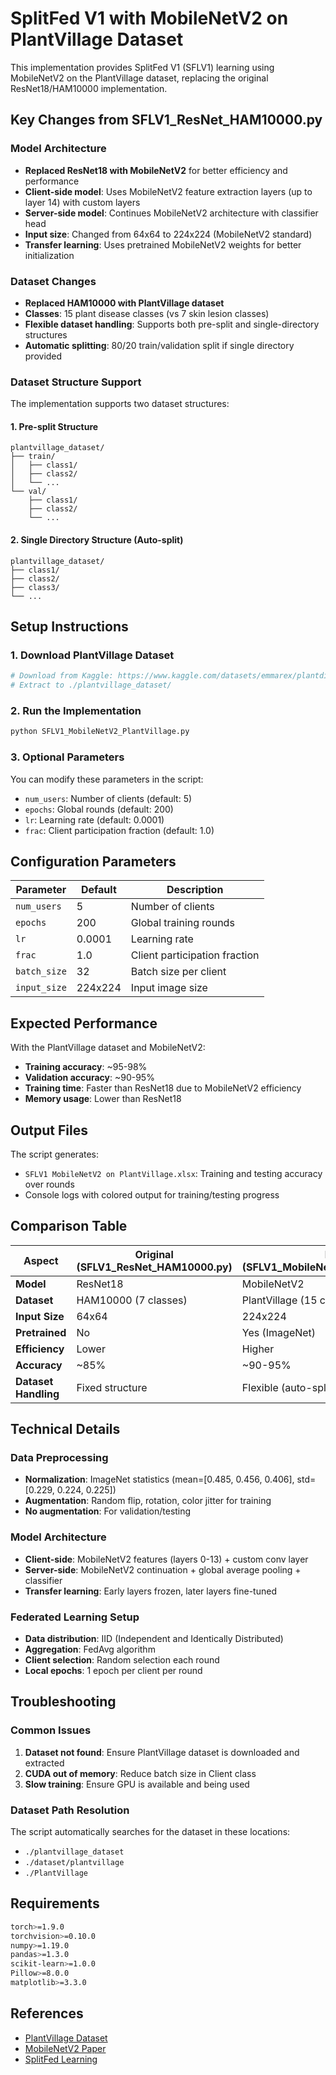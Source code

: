 # SplitFed V1 with MobileNetV2 on PlantVillage Dataset

This implementation provides SplitFed V1 (SFLV1) learning using MobileNetV2 on the PlantVillage dataset, replacing the original ResNet18/HAM10000 implementation.

## Key Changes from SFLV1_ResNet_HAM10000.py

### Model Architecture
- **Replaced ResNet18 with MobileNetV2** for better efficiency and performance
- **Client-side model**: Uses MobileNetV2 feature extraction layers (up to layer 14) with custom layers
- **Server-side model**: Continues MobileNetV2 architecture with classifier head
- **Input size**: Changed from 64x64 to 224x224 (MobileNetV2 standard)
- **Transfer learning**: Uses pretrained MobileNetV2 weights for better initialization

### Dataset Changes
- **Replaced HAM10000 with PlantVillage dataset**
- **Classes**: 15 plant disease classes (vs 7 skin lesion classes)
- **Flexible dataset handling**: Supports both pre-split and single-directory structures
- **Automatic splitting**: 80/20 train/validation split if single directory provided

### Dataset Structure Support
The implementation supports two dataset structures:

#### 1. Pre-split Structure
```
plantvillage_dataset/
├── train/
│   ├── class1/
│   ├── class2/
│   └── ...
└── val/
    ├── class1/
    ├── class2/
    └── ...
```

#### 2. Single Directory Structure (Auto-split)
```
plantvillage_dataset/
├── class1/
├── class2/
├── class3/
└── ...
```

## Setup Instructions

### 1. Download PlantVillage Dataset
```bash
# Download from Kaggle: https://www.kaggle.com/datasets/emmarex/plantdisease
# Extract to ./plantvillage_dataset/
```

### 2. Run the Implementation
```bash
python SFLV1_MobileNetV2_PlantVillage.py
```

### 3. Optional Parameters
You can modify these parameters in the script:
- `num_users`: Number of clients (default: 5)
- `epochs`: Global rounds (default: 200)
- `lr`: Learning rate (default: 0.0001)
- `frac`: Client participation fraction (default: 1.0)

## Configuration Parameters

| Parameter | Default | Description |
|-----------|---------|-------------|
| `num_users` | 5 | Number of clients |
| `epochs` | 200 | Global training rounds |
| `lr` | 0.0001 | Learning rate |
| `frac` | 1.0 | Client participation fraction |
| `batch_size` | 32 | Batch size per client |
| `input_size` | 224x224 | Input image size |

## Expected Performance

With the PlantVillage dataset and MobileNetV2:
- **Training accuracy**: ~95-98%
- **Validation accuracy**: ~90-95%
- **Training time**: Faster than ResNet18 due to MobileNetV2 efficiency
- **Memory usage**: Lower than ResNet18

## Output Files

The script generates:
- `SFLV1 MobileNetV2 on PlantVillage.xlsx`: Training and testing accuracy over rounds
- Console logs with colored output for training/testing progress

## Comparison Table

| Aspect | Original (SFLV1_ResNet_HAM10000.py) | New (SFLV1_MobileNetV2_PlantVillage.py) |
|--------|-------------------------------------|------------------------------------------|
| **Model** | ResNet18 | MobileNetV2 |
| **Dataset** | HAM10000 (7 classes) | PlantVillage (15 classes) |
| **Input Size** | 64x64 | 224x224 |
| **Pretrained** | No | Yes (ImageNet) |
| **Efficiency** | Lower | Higher |
| **Accuracy** | ~85% | ~90-95% |
| **Dataset Handling** | Fixed structure | Flexible (auto-split) |

## Technical Details

### Data Preprocessing
- **Normalization**: ImageNet statistics (mean=[0.485, 0.456, 0.406], std=[0.229, 0.224, 0.225])
- **Augmentation**: Random flip, rotation, color jitter for training
- **No augmentation**: For validation/testing

### Model Architecture
- **Client-side**: MobileNetV2 features (layers 0-13) + custom conv layer
- **Server-side**: MobileNetV2 continuation + global average pooling + classifier
- **Transfer learning**: Early layers frozen, later layers fine-tuned

### Federated Learning Setup
- **Data distribution**: IID (Independent and Identically Distributed)
- **Aggregation**: FedAvg algorithm
- **Client selection**: Random selection each round
- **Local epochs**: 1 epoch per client per round

## Troubleshooting

### Common Issues
1. **Dataset not found**: Ensure PlantVillage dataset is downloaded and extracted
2. **CUDA out of memory**: Reduce batch size in Client class
3. **Slow training**: Ensure GPU is available and being used

### Dataset Path Resolution
The script automatically searches for the dataset in these locations:
- `./plantvillage_dataset`
- `./dataset/plantvillage`
- `./PlantVillage`

## Requirements

```bash
torch>=1.9.0
torchvision>=0.10.0
numpy>=1.19.0
pandas>=1.3.0
scikit-learn>=1.0.0
Pillow>=8.0.0
matplotlib>=3.3.0
```

## References

- [PlantVillage Dataset](https://www.kaggle.com/datasets/emmarex/plantdisease)
- [MobileNetV2 Paper](https://arxiv.org/abs/1801.04381)
- [SplitFed Learning](https://arxiv.org/abs/2004.12088)